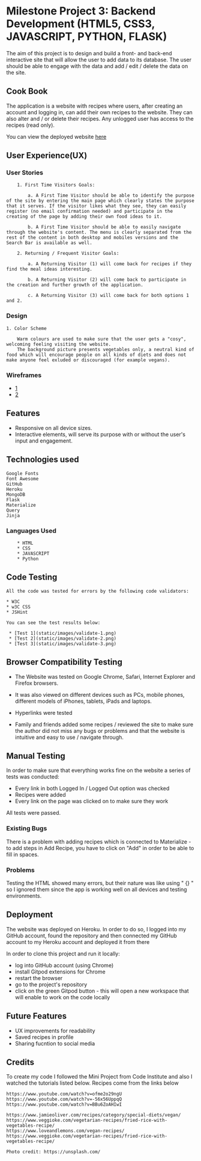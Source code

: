 # Milestone Project 3: Backend Development (HTML5, CSS3, JAVASCRIPT, PYTHON, FLASK)

The aim of this project is to design and build a front- and back-end interactive site that will allow the user to add data to its database. The user should be able to engage with the data and add / edit / delete the data on the site.

## Cook Book
The application is a website with recipes where users, after creating an account and logging in, can add their own recipes to the website. They can also alter and / or delete their recipes. Any unlogged user has access to the recipes (read only).

You can view the deployed website [here](https://recipes-1134.herokuapp.com/)


## User Experience(UX)

### User Stories

        1. First Time Visitors Goals:
        
            a. A First Time Visitor should be able to identify the purpose of the site by entering the main page which clearly states the purpose that it serves. If the visitor likes what they see, they can easily register (no email confirmation needed) and participate in the creating of the page by adding their own food ideas to it.

            b. A First Time Visitor should be able to easily navigate through the website's content. The menu is clearly separated from the rest of the content in both desktop and mobiles versions and the Search Bar is available as well.

        2. Returning / Frequent Visitor Goals: 

            a. A Returning Visitor (1) will come back for recipes if they find the meal ideas interesting.

            b. A Returning Visitor (2) will come back to participate in the creation and further growth of the application.

            c. A Returning Visitor (3) will come back for both options 1 and 2. 


 ### Design

    1. Color Scheme

        Warm colours are used to make sure that the user gets a "cosy", welcoming feeling visiting the website.
        The background picture presents vegetables only, a neutral kind of food which will encourage people on all kinds of diets and does not make anyone feel exluded or discouraged (for example vegans).


### Wireframes

* [1](static/images/wire-1.jpg)
* [2](static/images/wire-2.jpg)

## Features

* Responsive on all device sizes.
* Interactive elements, will serve its purpose with or without the user's input and engagement.


## Technologies used

    Google Fonts
    Font Awesome
    GitHub
    Heroku
    MongoDB
    Flask
    Materialize
    Query 
    Jinja


 ### Languages Used

        * HTML
        * CSS
        * JAVASCRIPT
        * Python

## Code Testing

    All the code was tested for errors by the following code validators:

    * W3C
    * w3C CSS
    * JSHint

    You can see the test results below:

     * [Test 1](static/images/validate-1.png)
     * [Test 2](static/images/validate-2.png)
     * [Test 3](static/images/validate-3.png)
    

## Browser Compatibility Testing
  
   * The Website was tested on Google Chrome, Safari, Internet Explorer and Firefox browsers.

   * It was also viewed on different devices such as PCs, mobile phones, different models of iPhones, tablets, iPads and laptops.

   * Hyperlinks were tested

   * Family and friends added some recipes / reviewed the site to make sure the author did not miss any bugs or problems and that 
     the website is intuitive and easy to use / navigate through.



## Manual Testing

  In order to make sure that everything works fine on the website a series of tests was conducted:

   * Every link in both Logged In / Logged Out option was checked
   * Recipes were added
   * Every link on the page was clicked on to make sure they work

   All tests were passed.

### Existing Bugs

There is a problem with adding recipes which is connected to Materialize - to add steps in Add Recipe, you have to click on "Add" in order to be able to fill in spaces.

### Problems

Testing the HTML showed many errors, but their nature was like using " {} " so I ignored them since the app is working well on all devices and testing environments.


## Deployment

  The website was deployed on Heroku. In order to do so, I logged into my GitHub account, found the repository and then connected my GitHub account to my Heroku account and deployed it from there

  In order to clone this project and run it locally: 
   * log into GitHub account (using Chrome) 
   * install Gitpod extensions for Chrome 
   * restart the browser
   * go to the project's repository
   * click on the green Gitpod button - this will open a new workspace that will enable to work on the code locally


## Future Features

* UX improvements for readability
* Saved recipes in profile
* Sharing fucntion to social media


## Credits

To create my code I followed the Mini Project from Code Institute and also I watched the tutorials listed below.
Recipes come from the links below
    
    
    https://www.youtube.com/watch?v=ofme2o29ngU
    https://www.youtube.com/watch?v=-56x56UppqQ
    https://www.youtube.com/watch?v=BBu6ZoAHIwI

    https://www.jamieoliver.com/recipes/category/special-diets/vegan/
    https://www.veggioke.com/vegetarian-recipes/fried-rice-with-vegetables-recipe/
    https://www.loveandlemons.com/vegan-recipes/
    https://www.veggioke.com/vegetarian-recipes/fried-rice-with-vegetables-recipe/

    Photo credit: https://unsplash.com/





















    


